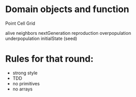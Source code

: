 # Domain objects and function

Point
Cell
Grid

alive
neighbors
nextGeneration
reproduction
overpopulation
underpopulation
initialState (seed)


# Rules for that round:
- strong style
- TDD
- no primitives
- no arrays

